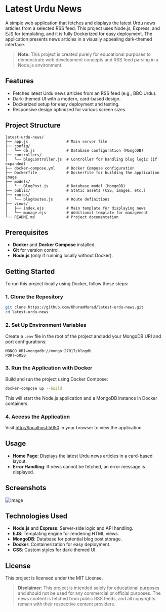 # Latest Urdu News

A simple web application that fetches and displays the latest Urdu news articles from a selected RSS feed. This project uses Node.js, Express, and EJS for templating, and it is fully Dockerized for easy deployment. The application presents news articles in a visually appealing dark-themed interface.

> **Note:** This project is created purely for educational purposes to demonstrate web development concepts and RSS feed parsing in a Node.js environment.

## Features

- Fetches latest Urdu news articles from an RSS feed (e.g., BBC Urdu).
- Dark-themed UI with a modern, card-based design.
- Dockerized setup for easy deployment and testing.
- Responsive design optimized for various screen sizes.

## Project Structure

```plaintext
latest-urdu-news/
├── app.js                 # Main server file
├── config/
│   └── db.js              # Database configuration (MongoDB)
├── controllers/
│   └── blogController.js  # Controller for handling blog logic (if expanded)
├── docker-compose.yml     # Docker Compose configuration
├── Dockerfile             # Dockerfile for building the application image
├── models/
│   └── BlogPost.js        # Database model (MongoDB)
├── public/                # Static assets (CSS, images, etc.)
├── routes/
│   └── blogRoutes.js      # Route definitions
├── views/
│   ├── index.ejs          # Main template for displaying news
│   └── manage.ejs         # Additional template for management
└── README.md              # Project documentation
```

## Prerequisites

- **Docker** and **Docker Compose** installed.
- **Git** for version control.
- **Node.js** (only if running locally without Docker).

## Getting Started

To run this project locally using Docker, follow these steps:

### 1. Clone the Repository

```bash
git clone https://github.com/KhuramMurad/latest-urdu-news.git
cd latest-urdu-news
```

### 2. Set Up Environment Variables

Create a `.env` file in the root of the project and add your MongoDB URI and port configurations:

```plaintext
MONGO_URI=mongodb://mongo:27017/blogdb
PORT=5050
```

### 3. Run the Application with Docker

Build and run the project using Docker Compose:

```bash
docker-compose up --build
```

This will start the Node.js application and a MongoDB instance in Docker containers.

### 4. Access the Application

Visit [http://localhost:5050](http://localhost:5050) in your browser to view the application.

## Usage

- **Home Page**: Displays the latest Urdu news articles in a card-based layout.
- **Error Handling**: If news cannot be fetched, an error message is displayed.

## Screenshots
![image](https://github.com/user-attachments/assets/905f497e-ccbf-4129-bde6-9312aff901d0)

## Technologies Used

- **Node.js** and **Express**: Server-side logic and API handling.
- **EJS**: Templating engine for rendering HTML views.
- **MongoDB**: Database for potential blog post storage.
- **Docker**: Containerization for easy deployment.
- **CSS**: Custom styles for dark-themed UI.

## License

This project is licensed under the MIT License.

> **Disclaimer**: This project is intended solely for educational purposes and should not be used for any commercial or official purposes. The news content is fetched from public RSS feeds, and all copyrights remain with their respective content providers.
